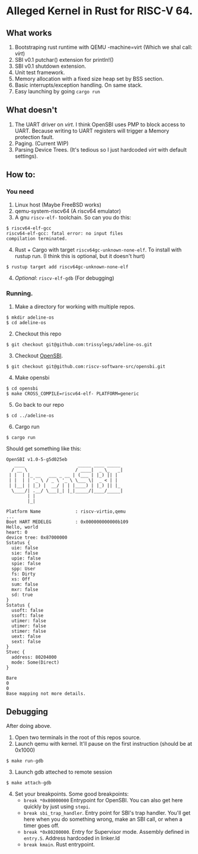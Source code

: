 # Alleged Kernel in Rust for RISC-V 64.

## What works

1. Bootstraping rust runtime with QEMU -machine=virt (Which we shal call: _virt_)
2. SBI v0.1 putchar() extension for println!()
3. SBI v0.1 shutdown extension.
4. Unit test framework.
5. Memory allocation with a fixed size heap set by BSS section.
6. Basic interrupts/exception handling. On same stack.
7. Easy launching by going `cargo run`

## What doesn't

1. The UART driver on _virt_. I think OpenSBI uses PMP to block access to UART. 
   Because writing to UART registers will trigger a Memory protection fault.
2. Paging. (Current WIP)
3. Parsing Device Trees. (It's tedious so I just hardcoded _virt_ with default settings).


## How to:

### You need

1. Linux host (Maybe FreeBSD works)
2. qemu-system-riscv64 (A riscv64 emulator)
3. A gnu `riscv-elf-` toolchain. So can you do this:
```
$ riscv64-elf-gcc
riscv64-elf-gcc: fatal error: no input files
compilation terminated.
```
4. Rust + Cargo with target `riscv64gc-unknown-none-elf`. To install with rustup run. (I think this is optional, but it doesn't hurt)
```sh
$ rustup target add riscv64gc-unknown-none-elf
```
4. _Optional_: `riscv-elf-gdb` (For debugging)

### Running.

1. Make a directory for working with multiple repos.
```
$ mkdir adeline-os
$ cd adeline-os
```
2. Checkout this repo
```
$ git checkout git@github.com:trissylegs/adeline-os.git
```
3. Checkout [OpenSBI](https://github.com/riscv-software-src/opensbi).
```
$ git checkout git@github.com:riscv-software-src/opensbi.git
```
4. Make opensbi
```
$ cd opensbi
$ make CROSS_COMPILE=riscv64-elf- PLATFORM=generic
```
5. Go back to our repo
```
$ cd ../adeline-os
```
6. Cargo run
```
$ cargo run
```

Should get something like this:
```
OpenSBI v1.0-5-g5d025eb
   ____                    _____ ____ _____
  / __ \                  / ____|  _ \_   _|
 | |  | |_ __   ___ _ __ | (___ | |_) || |
 | |  | | '_ \ / _ \ '_ \ \___ \|  _ < | |
 | |__| | |_) |  __/ | | |____) | |_) || |_
  \____/| .__/ \___|_| |_|_____/|____/_____|
        | |
        |_|

Platform Name             : riscv-virtio,qemu
...
Boot HART MEDELEG         : 0x000000000000b109
Hello, world
heart: 0
device tree: 0x87000000
Sstatus {
  uie: false
  sie: false
  upie: false
  spie: false
  spp: User
  fs: Dirty
  xs: Off
  sum: false
  mxr: false
  sd: true
}
Sstatus {
  usoft: false
  ssoft: false
  utimer: false
  utimer: false
  stimer: false
  uext: false
  sext: false
}
Stvec {
  address: 80204000
  mode: Some(Direct)
}

Bare
0
0
Base mapping not more details.
```


## Debugging

After doing above. 

1. Open two terminals in the root of this repos source.
2. Launch qemu with kernel. It'll pause on the first instruction (should be at 0x1000)
```
$ make run-gdb
```
3. Launch gdb atteched to remote session
```
$ make attach-gdb
```
4. Set your breakpoints. Some good breakpoints:
    * `break *0x80000000` Entrypoint for OpenSBI. You can also get here quickly by just using `stepi`.
    * `break sbi_trap_handler`. Entry point for SBI's trap handler. You'll get here when you do something wrong, make an SBI call, or when a timer goes off.
    * `break *0x80200000`. Entry for Supervisor mode. Assembly defined in `entry.S`. Address hardcoded in linker.ld
    * `break kmain`. Rust entrypoint.
